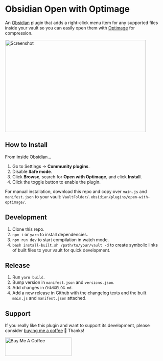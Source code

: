 # Obsidian Open with Optimage

An [Obsidian](https://obsidian.md) plugin that adds a right-click menu item for any supported files inside your vault so you can easily open them with [Optimage](https://optimage.app) for compression.

<img src="../main/screenshot.png?raw=true" alt="Screenshot" width="460" height="300" />

## How to Install

From inside Obsidian…
1. Go to Settings → **Community plugins**.
2. Disable **Safe mode**.
3. Click **Browse**, search for **Open with Optimage**, and click **Install**.
4. Click the toggle button to enable the plugin.

For manual installation, download this repo and copy over `main.js` and `manifest.json` to your vault: `VaultFolder/.obsidian/plugins/open-with-optimage/`.

## Development

1. Clone this repo.
2. `npm i` or `yarn` to install dependencies.
3. `npm run dev` to start compilation in watch mode.
4. `bash install-built.sh /path/to/your/vault -d` to create symbolic links of built files to your vault for quick development.

## Release

1. Run `yarn build`.
2. Bump version in `manifest.json` and `versions.json`.
3. Add changes in `CHANGELOG.md`.
4. Add a new release in Github with the changelog texts and the built `main.js` and `manifest.json` attached.

## Support

If you really like this plugin and want to support its development, please consider [buying me a coffee](https://www.buymeacoffee.com/charliecm) 🙂 Thanks!

<a href="https://www.buymeacoffee.com/charliecm" target="_blank"><img src="https://cdn.buymeacoffee.com/buttons/v2/default-yellow.png" alt="Buy Me A Coffee" width="217" height="60" /></a>
